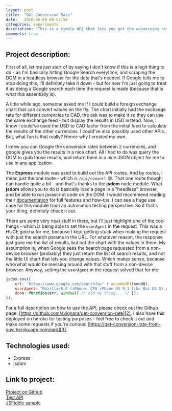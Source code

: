 ```yaml
---
layout: post
title:  "Get Conversion Rate"
date:   2016-05-08 00:53:54
categories: experiments
description: "This is a simple API that lets you get the conversion rate of one currency to another. It also allows you to get the converted value, if one is passed through."
comments: true
---
```


## Project description:
First of all, let me just start of by saying I don't know if this is a legit thing to do - as I'm basically hitting Google Search everytime, and scraping the DOM in a headless browser for the data that's needed. If Google tells me to stop doing this, I'll definitely take it down - but for now I'm just going to treat it as doing a Google search each time the request is made (because that is what this essentially is).

A little while ago, someone asked me if I could build a foreign exchange chart that can convert values on the fly. The chart initially had the exchange rate for different currencies to CAD, the ask was to make it so they can use the same exchange feed - but display the results in USD instead. Now, I know I could've used the USD to CAD factor from the initial feed to calculate the results of the other currencies. I could've also possibly used other APIs. But, what fun is that really? Hence why I created my own.

I knew you can Google the conversion rates between 2 currencies, and google gives you the results in a nice chart. All I had to do was query the DOM to grab those results, and return them in a nice JSON object for me to use in any application.

The **Express** module was used to build out the API routes. And by routes, I mean just the one route - which is `/api/convert` :sweat_smile:. That one route though, can handle quite a bit - and that's thanks to the **jsdom** node module. What **jsdom** allows you to do is basically load a page in a "headless" browser, and be able to run javascript code on the DOM. I would recommend reading their [documentation][1] for full features and how-tos. I can see a huge use case for this module from an automation testing perspective. So if that's your thing, definitely check it out.

There are some very neat stuff in there, but I'll just highlight one of the cool things - which is being able to set the `userAgent` in the request. This was a HUGE gotcha for me, because I kept getting stuck when making the request with just the search params in the URL. For whatever reason, the response just gave me the list of results, but not the chart with the values in there. My assumption is, when Google sees the search page requested from a non-device browser (probably) they just return the list of search results, and not the little UI chart that lets you change values. Which makes sense, because who/what would be messing around with that stuff from a non-device browser. Anyway, setting the `userAgent` in the request solved that for me:

```javascript
jsdom.env({
    url: "https://www.google.com/search?q=" + encodeURI(sendQ),
    userAgent: "Mozilla/5.0 (iPhone; CPU iPhone OS 9_1 like Mac OS X) AppleWebKit/601.1.46 (KHTML, like Gecko) Version/9.0 Mobile/13B143 Safari/601.1",
    done: function(err, window){ /* did my thing... */ });
});
```

For a full description on how to use the API, please check out the Github page: [https://github.com/svignara/get-conversion-rate][2]. I also have this deployed on heroku for testing purposes - feel free to check it out and make some requests if you're curious: [https://get-conversion-rate-from-suvi.herokuapp.com/api/][3].

## Technologies used:
* Express
* jsdom

## Link to project:
[Project on Github][2]<br>
[Test API][3]<br>
[JSFiddle sample][4]

[1]: https://www.npmjs.com/package/node-jsdom
[2]: https://github.com/svignara/get-conversion-rate
[3]: https://get-conversion-rate-from-suvi.herokuapp.com/api/
[4]: https://jsfiddle.net/svigna/f47Lnsbq/